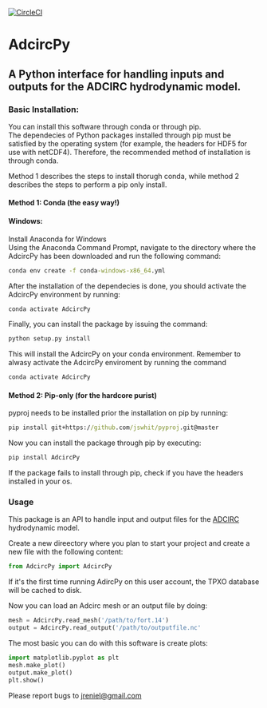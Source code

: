 [![CircleCI](https://circleci.com/gh/jreniel/AdcircPy/tree/master.svg?style=svg)](https://circleci.com/gh/jreniel/AdcircPy/tree/master)

# AdcircPy </h1>
## A Python interface for handling inputs and outputs for the ADCIRC hydrodynamic model. 

### Basic Installation:
You can install this software through conda or through pip.</br>
The dependecies of Python packages installed through pip must be satisfied by the operating system (for example, the headers for HDF5 for use with netCDF4). Therefore, the recommended method of installation is through conda. </br>

Method 1 describes the steps to install thorugh conda, while method 2 describes the steps to perform a pip only install.

#### Method 1: Conda (the easy way!)
#### Windows:
Install Anaconda for Windows</br>
Using the Anaconda Command Prompt, navigate to the directory where the AdcircPy has been downloaded and run the following command:
```cmd
conda env create -f conda-windows-x86_64.yml
```
After the installation of the dependecies is done, you should activate the AdcircPy environment by running:
```cmd
conda activate AdcircPy
```
Finally, you can install the package by issuing the command:
```cmd
python setup.py install
```
This will install the AdcircPy on your conda environment. Remember to alwasy activate the AdcircPy enviroment by running the command
```cmd
conda activate AdcircPy
```


#### Method 2: Pip-only (for the hardcore purist)

pyproj needs to be installed prior the installation on pip by running:</br>

```cmd
pip install git+https://github.com/jswhit/pyproj.git@master
```

Now you can install the package through pip by executing:
```cmd
pip install AdcircPy
```
If the package fails to install through pip, check if you have the headers installed in your os.

### Usage


This package is an API to handle input and output files for the [ADCIRC](http://adcirc.org) hydrodynamic model. 

Create a new direectory where you plan to start your project and create a new file with the following content:

```Python
from AdcircPy import AdcircPy
```

If it's the first time running AdircPy on this user account, the TPXO database will be cached to disk.

Now you can load an Adcirc mesh or an output file by doing: 

```Python
mesh = AdcircPy.read_mesh('/path/to/fort.14')
output = AdcircPy.read_output('/path/to/outputfile.nc'
```

The most basic you can do with this software is create plots:

```Python
import matplotlib.pyplot as plt 
mesh.make_plot()
output.make_plot()
plt.show()
```

Please report bugs to jreniel@gmail.com
